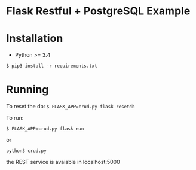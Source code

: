 # Flask Restful + PostgreSQL Example


# Installation
* Python >= 3.4

`$ pip3 install -r requirements.txt`

# Running
To reset the db:
`$ FLASK_APP=crud.py flask resetdb`

To run:

`$ FLASK_APP=crud.py flask run`

or

`python3 crud.py`

the REST service is avaiable in localhost:5000
